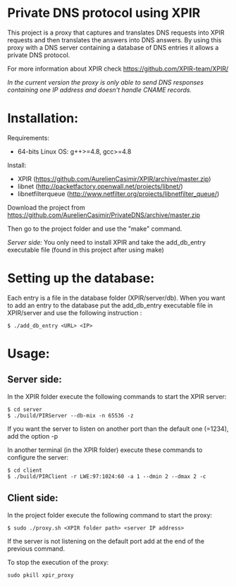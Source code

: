 Private DNS protocol using XPIR
===============================

This project is a proxy that captures and translates DNS requests into XPIR requests and then translates the answers into DNS answers. By using this proxy with a DNS server containing a database of DNS entries it allows a private DNS protocol. 

For more information about XPIR check https://github.com/XPIR-team/XPIR/

*In the current version the proxy is only able to send DNS responses containing one IP address and doesn't handle CNAME records.*

Installation:
=============

Requirements: 
- 64-bits Linux OS: g++>=4.8, gcc>=4.8

Install:
- XPIR (https://github.com/AurelienCasimir/XPIR/archive/master.zip)
- libnet (http://packetfactory.openwall.net/projects/libnet/) 
- libnetfilterqueue (http://www.netfilter.org/projects/libnetfilter_queue/)

Download the project from https://github.com/AurelienCasimir/PrivateDNS/archive/master.zip

Then go to the project folder and use the "make" command.

*Server side:* You only need to install XPIR and take the add_db_entry executable file (found in this project after using make)

Setting up the database:
========================

Each entry is a file in the database folder (XPIR/server/db).
When you want to add an entry to the database put the add_db_entry executable file in XPIR/server and use the following instruction :
```
$ ./add_db_entry <URL> <IP>
```

Usage:
======

Server side:
-----------

In the XPIR folder execute the following commands to start the XPIR server:
```
$ cd server
$ ./build/PIRServer --db-mix -n 65536 -z
```
If you want the server to listen on another port than the default one (=1234), add the option -p <port>


In another terminal (in the XPIR folder) execute these commands to configure the server:
```
$ cd client
$ ./build/PIRClient -r LWE:97:1024:60 -a 1 --dmin 2 --dmax 2 -c
```

Client side:
-----------

In the project folder execute the following command to start the proxy:
```
$ sudo ./proxy.sh <XPIR folder path> <server IP address>
```
If the server is not listening on the default port add <port> at the end of the previous command.


To stop the execution of the proxy:
```
sudo pkill xpir_proxy
```

